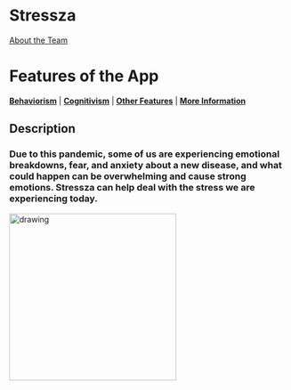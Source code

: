 
<!-- Global site tag (gtag.js) - Google Analytics -->
<script async src="https://www.googletagmanager.com/gtag/js?id=G-Y76JJYL5JK"></script>
<script>
  window.dataLayer = window.dataLayer || [];
  function gtag(){dataLayer.push(arguments);}
  gtag('js', new Date());

  gtag('config', 'G-Y76JJYL5JK');
</script>

# Stressza
[About the Team](./pages/about_us.md)
# Features of the App
**[Behaviorism](./pages/behaviorism.md)** | **[Cognitivism](./pages/cognitivism.md)** | **[Other Features](./pages/others.md)** | **[More Information](./pages/more_information.md)**
## Description
###  Due to this pandemic, some of us are experiencing emotional breakdowns, fear, and anxiety about a new disease, and what could happen can be overwhelming and cause strong emotions. Stressza can help deal with the stress we are experiencing today. 
<img src="https://scontent.fmnl4-2.fna.fbcdn.net/v/l/t1.15752-9/125460050_395937928272422_2251728201247648292_n.png?_nc_cat=101&ccb=2&_nc_sid=ae9488&_nc_eui2=AeH-P9u8IGkJrXGDilIq8B8z9Nbs7l6G7-_01uzuXobv78pBP_Q7l4t8_AfxUGQVWNILHKWy84lAWPYoNDNlhQOV&_nc_ohc=IxcoUCaKym4AX8JEQy2&_nc_ht=scontent.fmnl4-2.fna&oh=39878161706e89c768a5a3521e748605&oe=5FD7E7A0" alt="drawing" width="300"/>

